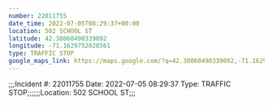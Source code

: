 ```yaml
---
number: 22011755
date_time: 2022-07-05T08:29:37+00:00
location: 502 SCHOOL ST
latitude: 42.38060490339092
longitude: -71.1629752028561
type: TRAFFIC STOP
google_maps_link: https://maps.google.com/?q=42.38060490339092,-71.1629752028561
---
```


;;;Incident #: 22011755  Date: 2022-07-05 08:29:37   Type: TRAFFIC STOP;;;;;;Location: 502 SCHOOL ST;;;
